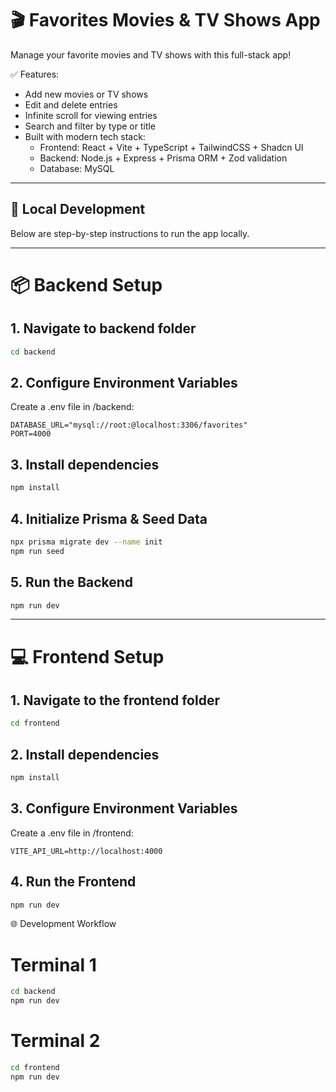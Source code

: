 # 🎬 Favorites Movies & TV Shows App

Manage your favorite movies and TV shows with this full-stack app!

✅ Features:
- Add new movies or TV shows
- Edit and delete entries
- Infinite scroll for viewing entries
- Search and filter by type or title
- Built with modern tech stack:
  - Frontend: React + Vite + TypeScript + TailwindCSS + Shadcn UI
  - Backend: Node.js + Express + Prisma ORM + Zod validation
  - Database: MySQL

---

## 🚀 Local Development

Below are step-by-step instructions to run the app locally.

---

# 📦 Backend Setup

## 1. Navigate to backend folder

```bash
cd backend
```

## 2. Configure Environment Variables
Create a .env file in /backend:
```
DATABASE_URL="mysql://root:@localhost:3306/favorites"
PORT=4000
```

## 3. Install dependencies
```bash
npm install
```

## 4. Initialize Prisma & Seed Data
```bash
npx prisma migrate dev --name init
npm run seed
```

## 5. Run the Backend
```bash
npm run dev
```

---

# 💻 Frontend Setup

## 1. Navigate to the frontend folder
```bash
cd frontend
```

## 2. Install dependencies
```bash
npm install
```

## 3. Configure Environment Variables
Create a .env file in /frontend:
```
VITE_API_URL=http://localhost:4000
```

## 4. Run the Frontend
```bash
npm run dev
```

🌐 Development Workflow
# Terminal 1
```bash
cd backend
npm run dev
```

# Terminal 2
```bash
cd frontend
npm run dev
```
